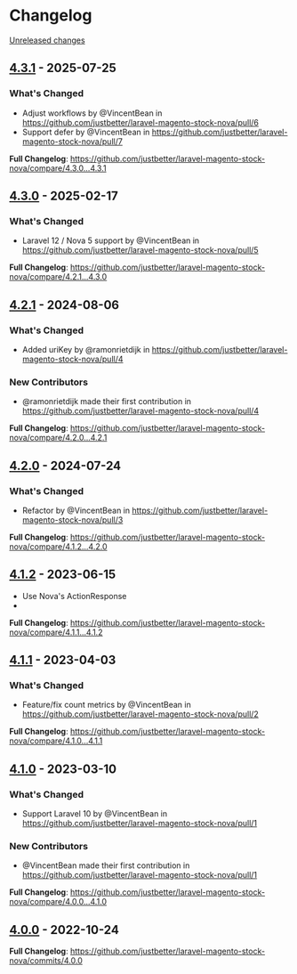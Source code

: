 # Changelog 

[Unreleased changes](https://github.com/justbetter/laravel-magento-stock-nova/compare/4.3.1...main)
## [4.3.1](https://github.com/justbetter/laravel-magento-stock-nova/releases/tag/4.3.1) - 2025-07-25

### What's Changed
* Adjust workflows by @VincentBean in https://github.com/justbetter/laravel-magento-stock-nova/pull/6
* Support defer by @VincentBean in https://github.com/justbetter/laravel-magento-stock-nova/pull/7


**Full Changelog**: https://github.com/justbetter/laravel-magento-stock-nova/compare/4.3.0...4.3.1

## [4.3.0](https://github.com/justbetter/laravel-magento-stock-nova/releases/tag/4.3.0) - 2025-02-17

### What's Changed
* Laravel 12 / Nova 5 support by @VincentBean in https://github.com/justbetter/laravel-magento-stock-nova/pull/5


**Full Changelog**: https://github.com/justbetter/laravel-magento-stock-nova/compare/4.2.1...4.3.0

## [4.2.1](https://github.com/justbetter/laravel-magento-stock-nova/releases/tag/4.2.1) - 2024-08-06

### What's Changed
* Added uriKey by @ramonrietdijk in https://github.com/justbetter/laravel-magento-stock-nova/pull/4

### New Contributors
* @ramonrietdijk made their first contribution in https://github.com/justbetter/laravel-magento-stock-nova/pull/4

**Full Changelog**: https://github.com/justbetter/laravel-magento-stock-nova/compare/4.2.0...4.2.1

## [4.2.0](https://github.com/justbetter/laravel-magento-stock-nova/releases/tag/4.2.0) - 2024-07-24

### What's Changed
* Refactor by @VincentBean in https://github.com/justbetter/laravel-magento-stock-nova/pull/3


**Full Changelog**: https://github.com/justbetter/laravel-magento-stock-nova/compare/4.1.2...4.2.0

## [4.1.2](https://github.com/justbetter/laravel-magento-stock-nova/releases/tag/4.1.2) - 2023-06-15

* Use Nova's ActionResponse
* 
**Full Changelog**: https://github.com/justbetter/laravel-magento-stock-nova/compare/4.1.1...4.1.2

## [4.1.1](https://github.com/justbetter/laravel-magento-stock-nova/releases/tag/4.1.1) - 2023-04-03

### What's Changed
* Feature/fix count metrics by @VincentBean in https://github.com/justbetter/laravel-magento-stock-nova/pull/2


**Full Changelog**: https://github.com/justbetter/laravel-magento-stock-nova/compare/4.1.0...4.1.1

## [4.1.0](https://github.com/justbetter/laravel-magento-stock-nova/releases/tag/4.1.0) - 2023-03-10

### What's Changed
* Support Laravel 10 by @VincentBean in https://github.com/justbetter/laravel-magento-stock-nova/pull/1

### New Contributors
* @VincentBean made their first contribution in https://github.com/justbetter/laravel-magento-stock-nova/pull/1

**Full Changelog**: https://github.com/justbetter/laravel-magento-stock-nova/compare/4.0.0...4.1.0

## [4.0.0](https://github.com/justbetter/laravel-magento-stock-nova/releases/tag/4.0.0) - 2022-10-24

**Full Changelog**: https://github.com/justbetter/laravel-magento-stock-nova/commits/4.0.0

